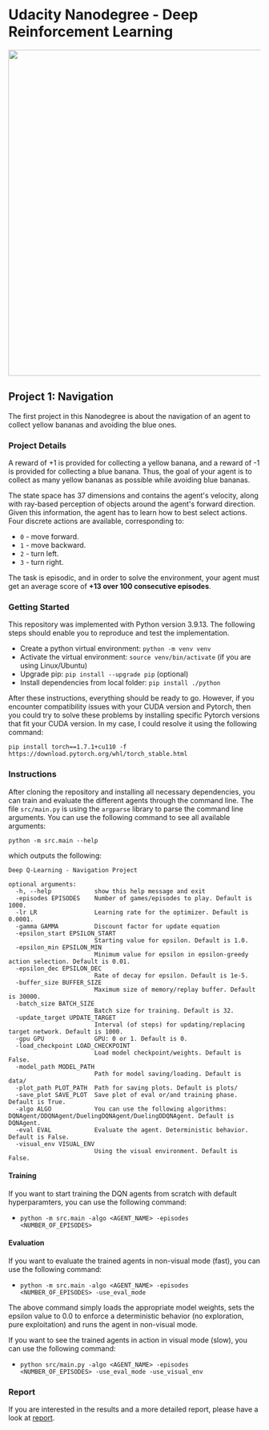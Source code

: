 # Udacity Nanodegree - Deep Reinforcement Learning

<img src="img/banana.gif" width="650">

## Project 1: Navigation

The first project in this Nanodegree is about the navigation of an agent to collect yellow bananas and avoiding the blue ones.


### Project Details

A reward of +1 is provided for collecting a yellow banana, and a reward of -1 is provided for collecting a blue banana. Thus, the goal of your agent is to collect as many yellow bananas as possible while avoiding blue bananas.

The state space has 37 dimensions and contains the agent's velocity, along with ray-based perception of objects around the agent's forward direction. Given this information, the agent has to learn how to best select actions. Four discrete actions are available, corresponding to:

- `0` - move forward.
- `1` - move backward.
- `2` - turn left.
- `3` - turn right.

The task is episodic, and in order to solve the environment, your agent must get an average score of **+13 over 100 consecutive episodes**.



### Getting Started

This repository was implemented with Python version 3.9.13. The following steps should enable you to reproduce and test  the implementation.

- Create a python virtual environment: ``python -m venv venv``
- Activate the virtual environment: ``source venv/bin/activate`` (if you are using Linux/Ubuntu)
- Upgrade pip: ``pip install --upgrade pip`` (optional)
- Install dependencies from local folder: ``pip install ./python``

After these instructions, everything should be ready to go. However, if you encounter compatibility issues with your CUDA version and Pytorch, then you could try to solve these problems by installing specific Pytorch versions that fit your CUDA version. In my case, I could resolve it using the following command:

``pip install torch==1.7.1+cu110 -f https://download.pytorch.org/whl/torch_stable.html``


### Instructions

After cloning the repository and installing all necessary dependencies, you can train and evaluate the different agents through the command line. The file ``src/main.py`` is using the ``argparse`` library to parse the command line arguments. You can use the following command to see all available arguments:

``python -m src.main --help``

which outputs the following:

```
Deep Q-Learning - Navigation Project

optional arguments:
  -h, --help            show this help message and exit
  -episodes EPISODES    Number of games/episodes to play. Default is 1000.
  -lr LR                Learning rate for the optimizer. Default is 0.0001.
  -gamma GAMMA          Discount factor for update equation
  -epsilon_start EPSILON_START
                        Starting value for epsilon. Default is 1.0.
  -epsilon_min EPSILON_MIN
                        Minimum value for epsilon in epsilon-greedy action selection. Default is 0.01.
  -epsilon_dec EPSILON_DEC
                        Rate of decay for epsilon. Default is 1e-5.
  -buffer_size BUFFER_SIZE
                        Maximum size of memory/replay buffer. Default is 30000.
  -batch_size BATCH_SIZE
                        Batch size for training. Default is 32.
  -update_target UPDATE_TARGET
                        Interval (of steps) for updating/replacing target network. Default is 1000.
  -gpu GPU              GPU: 0 or 1. Default is 0.
  -load_checkpoint LOAD_CHECKPOINT
                        Load model checkpoint/weights. Default is False.
  -model_path MODEL_PATH
                        Path for model saving/loading. Default is data/
  -plot_path PLOT_PATH  Path for saving plots. Default is plots/
  -save_plot SAVE_PLOT  Save plot of eval or/and training phase. Default is True.
  -algo ALGO            You can use the following algorithms: DQNAgent/DDQNAgent/DuelingDQNAgent/DuelingDDQNAgent. Default is DQNAgent.
  -eval EVAL            Evaluate the agent. Deterministic behavior. Default is False.
  -visual_env VISUAL_ENV
                        Using the visual environment. Default is False.
```


#### Training

If you want to start training the DQN agents from scratch with default hyperparamters, you can use the following command:

- ``python -m src.main -algo <AGENT_NAME> -episodes <NUMBER_OF_EPISODES>``

#### Evaluation

If you want to evaluate the trained agents in non-visual mode (fast), you can use the following command:

- ``python -m src.main -algo <AGENT_NAME> -episodes <NUMBER_OF_EPISODES> -use_eval_mode``

The above command simply loads the appropriate model weights, sets the epsilon value to 0.0 to enforce a deterministic behavior (no exploration, pure exploitation) and runs the agent in non-visual mode.

If you want to see the trained agents in action in visual mode (slow), you can use the following command:

- ``python src/main.py -algo <AGENT_NAME> -episodes <NUMBER_OF_EPISODES> -use_eval_mode -use_visual_env``


### Report

If you are interested in the results and a more detailed report, please have a look at [report](REPORT.md).